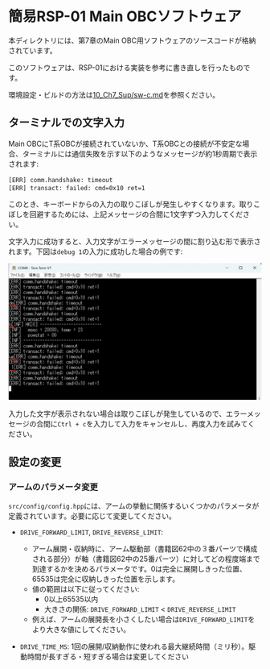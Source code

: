# 簡易RSP-01 Main OBCソフトウェア

本ディレクトリには、第7章のMain OBC用ソフトウェアのソースコードが格納されています。

このソフトウェアは、RSP-01における実装を参考に書き直しを行ったものです。

環境設定・ビルドの方法は[10_Ch7_Sup/sw-c.md](/10_Ch7_Sup/sw-c.md)を参照ください。

## ターミナルでの文字入力

Main OBCにT系OBCが接続されていないか、T系OBCとの接続が不安定な場合、ターミナルには通信失敗を示す以下のようなメッセージが約1秒周期で表示されます:

```text
[ERR] comm.handshake: timeout
[ERR] transact: failed: cmd=0x10 ret=1
```

このとき、キーボードからの入力の取りこぼしが発生しやすくなります。取りこぼしを回避するためには、上記メッセージの合間に1文字ずつ入力してください。

文字入力に成功すると、入力文字がエラーメッセージの間に割り込む形で表示されます。下図は`debug 1`の入力に成功した場合の例です:

![image](img/console-with-error.jpg)

入力した文字が表示されない場合は取りこぼしが発生しているので、エラーメッセージの合間に`Ctrl + c`を入力して入力をキャンセルし、再度入力を試みてください。

## 設定の変更

### アームのパラメータ変更

`src/config/config.hpp`には、アームの挙動に関係するいくつかのパラメータが定義されています。必要に応じて変更してください。

- `DRIVE_FORWARD_LIMIT`, `DRIVE_REVERSE_LIMIT`:
  - アーム展開・収納時に、アーム駆動部（書籍図62中の３番パーツで構成される部分）が軸（書籍図62中の25番パーツ）に対してどの程度端まで到達するかを決めるパラメータです。0は完全に展開しきった位置、65535は完全に収納しきった位置を示します。
  - 値の範囲は以下に従ってください:
    - 0以上65535以内
    - 大きさの関係: `DRIVE_FORWARD_LIMIT` < `DRIVE_REVERSE_LIMIT`
  - 例えば、アームの展開長を小さくしたい場合は`DRIVE_FORWARD_LIMIT`をより大きな値にしてください。

- `DRIVE_TIME_MS`: 1回の展開/収納動作に使われる最大継続時間（ミリ秒）。駆動時間が長すぎる・短すぎる場合は変更してください
